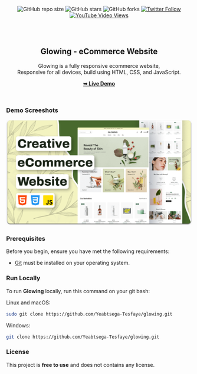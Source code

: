 <div align="center">
  
  ![GitHub repo size](https://img.shields.io/github/repo-size/Yeabtsega-Tesfaye/glowing)
  ![GitHub stars](https://img.shields.io/github/stars/Yeabtsega-Tesfaye/glowing?style=social)
  ![GitHub forks](https://img.shields.io/github/forks/Yeabtsega-Tesfaye/glowing?style=social)
[![Twitter Follow](https://img.shields.io/twitter/follow/Yeabtsega-Tesfaye_?style=social)](https://twitter.com/intent/follow?screen_name=Yeabtsega-Tesfaye_)
  [![YouTube Video Views](https://img.shields.io/youtube/views/AMI-6F7CSFc?style=social)](https://youtu.be/AMI-6F7CSFc)

  <br />
  <br />

  <h2 align="center">Glowing - eCommerce Website</h2>

  Glowing is a fully responsive ecommerce website, <br />Responsive for all devices, build using HTML, CSS, and JavaScript.

  <a href="https://Yeabtsega-Tesfaye.github.io/glowing/"><strong>➥ Live Demo</strong></a>

</div>

<br />

### Demo Screeshots

![Glowing Desktop Demo](./readme-images/desktop.png "Desktop Demo")

### Prerequisites

Before you begin, ensure you have met the following requirements:

* [Git](https://git-scm.com/downloads "Download Git") must be installed on your operating system.

### Run Locally

To run **Glowing** locally, run this command on your git bash:

Linux and macOS:

```bash
sudo git clone https://github.com/Yeabtsega-Tesfaye/glowing.git
```

Windows:

```bash
git clone https://github.com/Yeabtsega-Tesfaye/glowing.git
```

### License

This project is **free to use** and does not contains any license.
